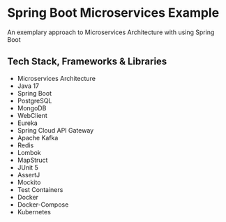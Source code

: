 # Spring Boot Microservices Example
An exemplary approach to Microservices Architecture with using Spring Boot

## Tech Stack, Frameworks & Libraries
- Microservices Architecture
- Java 17
- Spring Boot
- PostgreSQL
- MongoDB
- WebClient
- Eureka
- Spring Cloud API Gateway
- Apache Kafka
- Redis
- Lombok
- MapStruct
- JUnit 5
- AssertJ
- Mockito
- Test Containers
- Docker
- Docker-Compose
- Kubernetes

